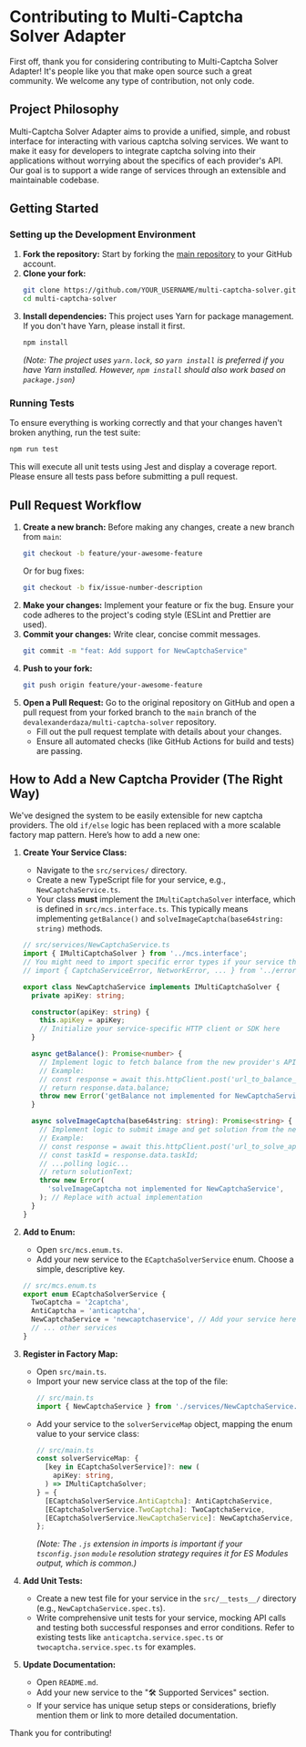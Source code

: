 # Contributing to Multi-Captcha Solver Adapter

First off, thank you for considering contributing to Multi-Captcha Solver Adapter! It's people like you that make open source such a great community. We welcome any type of contribution, not only code.

## Project Philosophy

Multi-Captcha Solver Adapter aims to provide a unified, simple, and robust interface for interacting with various captcha solving services. We want to make it easy for developers to integrate captcha solving into their applications without worrying about the specifics of each provider's API. Our goal is to support a wide range of services through an extensible and maintainable codebase.

## Getting Started

### Setting up the Development Environment

1.  **Fork the repository:** Start by forking the [main repository](https://github.com/devalexanderdaza/multi-captcha-solver) to your GitHub account.
2.  **Clone your fork:**
    ```bash
    git clone https://github.com/YOUR_USERNAME/multi-captcha-solver.git
    cd multi-captcha-solver
    ```
3.  **Install dependencies:** This project uses Yarn for package management. If you don't have Yarn, please install it first.
    ```bash
    npm install
    ```
    _(Note: The project uses `yarn.lock`, so `yarn install` is preferred if you have Yarn installed. However, `npm install` should also work based on `package.json`)_

### Running Tests

To ensure everything is working correctly and that your changes haven't broken anything, run the test suite:

```bash
npm run test
```

This will execute all unit tests using Jest and display a coverage report. Please ensure all tests pass before submitting a pull request.

## Pull Request Workflow

1.  **Create a new branch:** Before making any changes, create a new branch from `main`:
    ```bash
    git checkout -b feature/your-awesome-feature
    ```
    Or for bug fixes:
    ```bash
    git checkout -b fix/issue-number-description
    ```
2.  **Make your changes:** Implement your feature or fix the bug. Ensure your code adheres to the project's coding style (ESLint and Prettier are used).
3.  **Commit your changes:** Write clear, concise commit messages.
    ```bash
    git commit -m "feat: Add support for NewCaptchaService"
    ```
4.  **Push to your fork:**
    ```bash
    git push origin feature/your-awesome-feature
    ```
5.  **Open a Pull Request:** Go to the original repository on GitHub and open a pull request from your forked branch to the `main` branch of the `devalexanderdaza/multi-captcha-solver` repository.
    - Fill out the pull request template with details about your changes.
    - Ensure all automated checks (like GitHub Actions for build and tests) are passing.

## How to Add a New Captcha Provider (The Right Way)

We've designed the system to be easily extensible for new captcha providers. The old `if/else` logic has been replaced with a more scalable factory map pattern. Here’s how to add a new one:

1.  **Create Your Service Class:**

    - Navigate to the `src/services/` directory.
    - Create a new TypeScript file for your service, e.g., `NewCaptchaService.ts`.
    - Your class **must** implement the `IMultiCaptchaSolver` interface, which is defined in `src/mcs.interface.ts`. This typically means implementing `getBalance()` and `solveImageCaptcha(base64string: string)` methods.

    ```typescript
    // src/services/NewCaptchaService.ts
    import { IMultiCaptchaSolver } from '../mcs.interface';
    // You might need to import specific error types if your service throws custom errors
    // import { CaptchaServiceError, NetworkError, ... } from '../errors'; // Adjust path as needed

    export class NewCaptchaService implements IMultiCaptchaSolver {
      private apiKey: string;

      constructor(apiKey: string) {
        this.apiKey = apiKey;
        // Initialize your service-specific HTTP client or SDK here
      }

      async getBalance(): Promise<number> {
        // Implement logic to fetch balance from the new provider's API
        // Example:
        // const response = await this.httpClient.post('url_to_balance_api', { key: this.apiKey });
        // return response.data.balance;
        throw new Error('getBalance not implemented for NewCaptchaService'); // Replace with actual implementation
      }

      async solveImageCaptcha(base64string: string): Promise<string> {
        // Implement logic to submit image and get solution from the new provider's API
        // Example:
        // const response = await this.httpClient.post('url_to_solve_api', { key: this.apiKey, body: base64string, method: 'base64' });
        // const taskId = response.data.taskId;
        // ...polling logic...
        // return solutionText;
        throw new Error(
          'solveImageCaptcha not implemented for NewCaptchaService',
        ); // Replace with actual implementation
      }
    }
    ```

2.  **Add to Enum:**

    - Open `src/mcs.enum.ts`.
    - Add your new service to the `ECaptchaSolverService` enum. Choose a simple, descriptive key.

    ```typescript
    // src/mcs.enum.ts
    export enum ECaptchaSolverService {
      TwoCaptcha = '2captcha',
      AntiCaptcha = 'anticaptcha',
      NewCaptchaService = 'newcaptchaservice', // Add your service here
      // ... other services
    }
    ```

3.  **Register in Factory Map:**

    - Open `src/main.ts`.
    - Import your new service class at the top of the file:
      ```typescript
      // src/main.ts
      import { NewCaptchaService } from './services/NewCaptchaService.js'; // Ensure .js extension for ES Modules
      ```
    - Add your service to the `solverServiceMap` object, mapping the enum value to your service class:
      ```typescript
      // src/main.ts
      const solverServiceMap: {
        [key in ECaptchaSolverService]?: new (
          apiKey: string,
        ) => IMultiCaptchaSolver;
      } = {
        [ECaptchaSolverService.AntiCaptcha]: AntiCaptchaService,
        [ECaptchaSolverService.TwoCaptcha]: TwoCaptchaService,
        [ECaptchaSolverService.NewCaptchaService]: NewCaptchaService, // Register your service here
      };
      ```
      _(Note: The `.js` extension in imports is important if your `tsconfig.json` `module` resolution strategy requires it for ES Modules output, which is common.)_

4.  **Add Unit Tests:**

    - Create a new test file for your service in the `src/__tests__/` directory (e.g., `NewCaptchaService.spec.ts`).
    - Write comprehensive unit tests for your service, mocking API calls and testing both successful responses and error conditions. Refer to existing tests like `anticaptcha.service.spec.ts` or `twocaptcha.service.spec.ts` for examples.

5.  **Update Documentation:**
    - Open `README.md`.
    - Add your new service to the "🛠️ Supported Services" section.
    - If your service has unique setup steps or considerations, briefly mention them or link to more detailed documentation.

Thank you for contributing!
